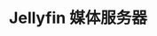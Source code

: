 ---
title: Jellyfin 媒体服务器
order: 8
isOriginal: true
category:
    - NAS
tag:
    - jellyfin
    - docker
---